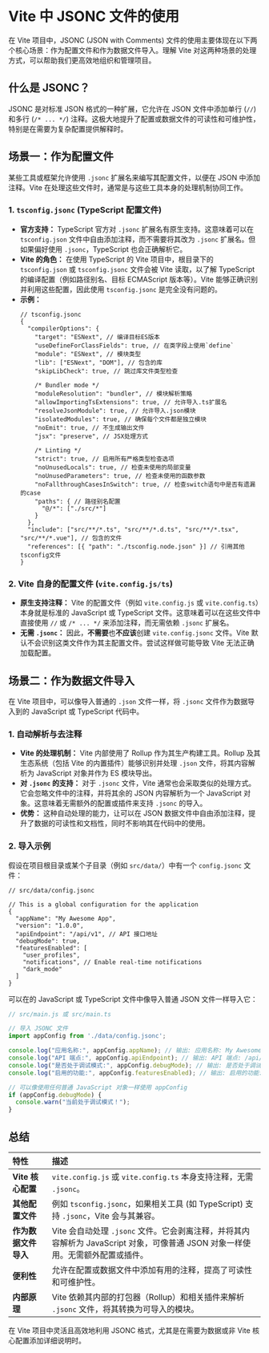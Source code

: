 
# Vite 中 JSONC 文件的使用

在 Vite 项目中，JSONC (JSON with Comments) 文件的使用主要体现在以下两个核心场景：作为配置文件和作为数据文件导入。理解 Vite 对这两种场景的处理方式，可以帮助我们更高效地组织和管理项目。

## 什么是 JSONC？

JSONC 是对标准 JSON 格式的一种扩展，它允许在 JSON 文件中添加单行 (`//`) 和多行 (`/* ... */`) 注释。这极大地提升了配置或数据文件的可读性和可维护性，特别是在需要为复杂配置提供解释时。

## 场景一：作为配置文件

某些工具或框架允许使用 `.jsonc` 扩展名来编写其配置文件，以便在 JSON 中添加注释。Vite 在处理这些文件时，通常是与这些工具本身的处理机制协同工作。

### 1. `tsconfig.jsonc` (TypeScript 配置文件)

* **官方支持：** TypeScript 官方对 `.jsonc` 扩展名有原生支持。这意味着可以在 `tsconfig.json` 文件中自由添加注释，而不需要将其改为 `.jsonc` 扩展名。但如果偏好使用 `.jsonc`，TypeScript 也会正确解析它。
* **Vite 的角色：** 在使用 TypeScript 的 Vite 项目中，根目录下的 `tsconfig.json` 或 `tsconfig.jsonc` 文件会被 Vite 读取，以了解 TypeScript 的编译配置（例如路径别名、目标 ECMAScript 版本等）。Vite 能够正确识别并利用这些配置，因此使用 `tsconfig.jsonc` 是完全没有问题的。
* **示例：**
    ```jsonc
    // tsconfig.jsonc
    {
      "compilerOptions": {
        "target": "ESNext", // 编译目标ES版本
        "useDefineForClassFields": true, // 在类字段上使用`define`
        "module": "ESNext", // 模块类型
        "lib": ["ESNext", "DOM"], // 包含的库
        "skipLibCheck": true, // 跳过库文件类型检查

        /* Bundler mode */
        "moduleResolution": "bundler", // 模块解析策略
        "allowImportingTsExtensions": true, // 允许导入.ts扩展名
        "resolveJsonModule": true, // 允许导入.json模块
        "isolatedModules": true, // 确保每个文件都是独立模块
        "noEmit": true, // 不生成输出文件
        "jsx": "preserve", // JSX处理方式

        /* Linting */
        "strict": true, // 启用所有严格类型检查选项
        "noUnusedLocals": true, // 检查未使用的局部变量
        "noUnusedParameters": true, // 检查未使用的函数参数
        "noFallthroughCasesInSwitch": true, // 检查switch语句中是否有遗漏的case
        "paths": { // 路径别名配置
          "@/*": ["./src/*"]
        }
      },
      "include": ["src/**/*.ts", "src/**/*.d.ts", "src/**/*.tsx", "src/**/*.vue"], // 包含的文件
      "references": [{ "path": "./tsconfig.node.json" }] // 引用其他tsconfig文件
    }
    ```

### 2. Vite 自身的配置文件 (`vite.config.js/ts`)

* **原生支持注释：** Vite 的配置文件（例如 `vite.config.js` 或 `vite.config.ts`）本身就是标准的 JavaScript 或 TypeScript 文件。这意味着可以在这些文件中直接使用 `//` 或 `/* ... */` 来添加注释，而无需依赖 `.jsonc` 扩展名。
* **无需 `.jsonc`：** 因此，**不需要**也**不应该**创建 `vite.config.jsonc` 文件。Vite 默认不会识别这类文件作为其主配置文件。尝试这样做可能导致 Vite 无法正确加载配置。

## 场景二：作为数据文件导入

在 Vite 项目中，可以像导入普通的 `.json` 文件一样，将 `.jsonc` 文件作为数据导入到的 JavaScript 或 TypeScript 代码中。

### 1. 自动解析与去注释

* **Vite 的处理机制：** Vite 内部使用了 Rollup 作为其生产构建工具。Rollup 及其生态系统（包括 Vite 的内置插件）能够识别并处理 `.json` 文件，将其内容解析为 JavaScript 对象并作为 ES 模块导出。
* **对 `.jsonc` 的支持：** 对于 `.jsonc` 文件，Vite 通常也会采取类似的处理方式。它会忽略文件中的注释，并将其余的 JSON 内容解析为一个 JavaScript 对象。这意味着无需额外的配置或插件来支持 `.jsonc` 的导入。
* **优势：** 这种自动处理的能力，让可以在 JSON 数据文件中自由添加注释，提升了数据的可读性和文档性，同时不影响其在代码中的使用。

### 2. 导入示例

假设在项目根目录或某个子目录（例如 `src/data/`）中有一个 `config.jsonc` 文件：

```jsonc
// src/data/config.jsonc

// This is a global configuration for the application
{
  "appName": "My Awesome App",
  "version": "1.0.0",
  "apiEndpoint": "/api/v1", // API 接口地址
  "debugMode": true,
  "featuresEnabled": [
    "user_profiles",
    "notifications", // Enable real-time notifications
    "dark_mode"
  ]
}
```

可以在的 JavaScript 或 TypeScript 文件中像导入普通 JSON 文件一样导入它：

```javascript
// src/main.js 或 src/main.ts

// 导入 JSONC 文件
import appConfig from './data/config.jsonc';

console.log("应用名称:", appConfig.appName); // 输出: 应用名称: My Awesome App
console.log("API 端点:", appConfig.apiEndpoint); // 输出: API 端点: /api/v1
console.log("是否处于调试模式:", appConfig.debugMode); // 输出: 是否处于调试模式: true
console.log("启用的功能:", appConfig.featuresEnabled); // 输出: 启用的功能: ["user_profiles", "notifications", "dark_mode"]

// 可以像使用任何普通 JavaScript 对象一样使用 appConfig
if (appConfig.debugMode) {
  console.warn("当前处于调试模式！");
}
```

## 总结

| 特性                  | 描述                                                                                                                              |
| :-------------------- | :-------------------------------------------------------------------------------------------------------------------------------- |
| **Vite 核心配置** | `vite.config.js` 或 `vite.config.ts` 本身支持注释，无需 `.jsonc`。                                                              |
| **其他配置文件** | 例如 `tsconfig.jsonc`，如果相关工具 (如 TypeScript) 支持 `.jsonc`，Vite 会与其兼容。                                             |
| **作为数据文件导入** | Vite 会自动处理 `.jsonc` 文件。它会剥离注释，并将其内容解析为 JavaScript 对象，可像普通 JSON 对象一样使用。无需额外配置或插件。 |
| **便利性** | 允许在配置或数据文件中添加有用的注释，提高了可读性和可维护性。                                                                |
| **内部原理** | Vite 依赖其内部的打包器（Rollup）和相关插件来解析 `.jsonc` 文件，将其转换为可导入的模块。                                       |

在 Vite 项目中灵活且高效地利用 JSONC 格式，尤其是在需要为数据或非 Vite 核心配置添加详细说明时。
